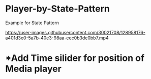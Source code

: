 
# Player-by-State-Pattern
Example for State Pattern


https://user-images.githubusercontent.com/30021708/128958176-a401d3e0-5a7b-40e3-98aa-eec0b3de0bb7.mp4

# *Add Time silider for position of Media player



